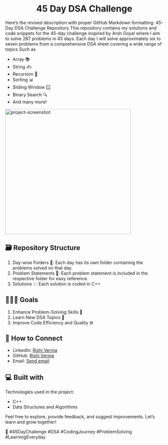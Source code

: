 <h1 align="center" id="title">45 Day DSA Challenge</h1>

<p id="description">Here’s the revised description with proper GitHub Markdown formatting: 45-Day DSA Challenge Repository This repository contains my solutions and code snippets for the 45-day challenge inspired by Arsh Goyal where I aim to solve 287 problems in 45 days. Each day I will solve approximately six to seven problems from a comprehensive DSA sheet covering a wide range of topics Such as</p>
<ul> 
  <li>Array 📚
  <li>    
String ✍️
  </li>
  <li>
Recursion 🔁
  </li>
  <li>
Sorting 📊
  </li>
  <li>
Sliding Window 🪟
  </li>
  <li>
Binary Search 🔍
  </li>
  <li>
And many more!</li>
  </li>
</ul>
  
<img align="center" src="https://i.ytimg.com/vi/1iUuMs-xU5Y/maxresdefault.jpg" alt="project-screenshot"  height="400/">  

<h2>🗃️ Repository Structure</h2>
<ol>
  <li>Day-wise Folders 📅: Each day has its own folder containing the problems solved on that day.</li>
  <li>Problem Statements 📄: Each problem statement is included in the respective folder for easy reference.</li>
  <li>Solutions 💡: Each solution is coded in C++</li>
</ol>
<h2>💯🚀🎯 Goals</h2>
<ol>
  <li>Enhance Problem-Solving Skills 🧠</li>
  <li>Learn New DSA Topics 📘</li>
  <li>Improve Code Efficiency and Quality ⚙️</li>
</ol>
<h2> 🤝 How to Connect</h2>
<ul> 
  <li>
    LinkedIn: <a  href="https://www.linkedin.com/in/rishi-verma-sde/">Rishi Verma</a>
  </li>
  <li>
GitHub: <a href="https://github.com/coder-writes">Rishi Verma</a>
  </li>
  <li>
  Email: <a href="mailto:vrishi7654@gmail.com">Send email</a>  
  </li>
</ul>
<h2>💻 Built with</h2>

Technologies used in the project:

*   C++
*   Data Structures and Algorithms
<p>Feel free to explore, provide feedback, and suggest improvements. Let’s learn and grow together!

🔗 #45DayChallenge #DSA #CodingJourney #ProblemSolving #LearningEveryday

</p>

